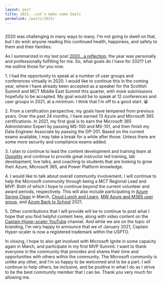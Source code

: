 ```yaml
---
layout: post
title: 2021...Let's make some Goals
permalink: /posts/2021/
---
```


<!-- wp:image {"id":1127,"sizeSlug":"large"} -->
<figure class="wp-block-image size-large"><img src="https://captainhyperscaler.files.wordpress.com/2021/01/img_0628.jpg?w=1024" alt="" class="wp-image-1127"/></figure>
<!-- /wp:image -->

<!-- wp:paragraph -->
<p>2020 was challenging in many ways to many.  I'm not going to dwell on that, but I do wish anyone reading this continued health, happiness, and safety to them and their families. </p>
<!-- /wp:paragraph -->

<!-- wp:paragraph -->
<p>As I summarized in my last post <a rel="noreferrer noopener" href="https://captainhyperscaler.com/2020/12/18/2020-a-reflection/" target="_blank">2020…a reflection</a>, the year was personally and professionally fulfilling for me. So, what goals do I have for 2021? Let me outline those for you now. </p>
<!-- /wp:paragraph -->

<!-- wp:paragraph -->
<p>1. I had the opportunity to speak at a number of user groups and conferences virtually in 2020. I would like to continue this in the coming year, where I have already been accepted as a speaker for the Scottish Summit and MCT Middle East Summit this quarter, with more submissions hopefully to be accepted. My goal would be to speak at 12 conferences and user groups in 2021, at a minimum. I think that I'm off to a good start. 😀</p>
<!-- /wp:paragraph -->

<!-- wp:paragraph -->
<p>2. From a certification perspective, my goals have tempered from previous years. Over the past 24 months, I have earned 13 Azure and Microsoft 365 certifications. In 2021, my first goal is to earn the Microsoft 365 Administrator Expert by passing MS-100 and MS-101, and then finish my Data Engineer Associate by passing the DP-201. Based on the current exams available, I may take a break for a while after those. Unless there are some more security and compliance exams added. </p>
<!-- /wp:paragraph -->

<!-- wp:paragraph -->
<p>3. I plan to continue to lead the content development and training team at <a rel="noreferrer noopener" href="http://www.opsgility.com" target="_blank">Opsgility</a> and continue to provide great instructor led training, lab development, live talks, and coaching to students that are looking to grow their Azure, Microsoft 365, and Power Platform knowledge. </p>
<!-- /wp:paragraph -->

<!-- wp:paragraph -->
<p>4. I would like to talk about overall community involvement. I will continue to help the Microsoft community through being a MCT Regional Lead and MVP. Both of which I hope to continue beyond the current volunteer and award periods, respectively. This will also include participating in <a rel="noreferrer noopener" href="https://www.azurespringclean.com/" target="_blank">Azure Spring Clean</a> in March, <a rel="noreferrer noopener" href="https://www.cloudlunchlearn.com/" target="_blank">Cloud Lunch and Learn</a>, <a rel="noreferrer noopener" href="https://maz365usergroup.github.io/" target="_blank">MW Azure and M365 user group</a>, and <a rel="noreferrer noopener" href="http://azurebacktoschool.tech" target="_blank">Azure Back to School</a> 2021. </p>
<!-- /wp:paragraph -->

<!-- wp:paragraph -->
<p>5. Other contributions that I will provide will be to continue to post what I hope that you find helpful content here, along with video content on the <a rel="noreferrer noopener" href="https://youtube.com/c/CaptainHyperscaler" target="_blank">Captain Hyper-scaler YouTube</a> channel. And while we are on the topic of branding, I'm very happy to announce that we of January 2021, Captain Hyper-scaler is now a registered trademark within the USPTO. </p>
<!-- /wp:paragraph -->

<!-- wp:paragraph -->
<p>In closing, I hope to also get involved with Microsoft Ignite in some capacity again in March, and participate in my first MVP Summit. I want to thank everyone in the community that provides and shares their time and opportunities with others within the community. The Microsoft community is unlike any other, and I'm so happy to be welcomed and to be a part. I will continue to help others, be inclusive, and be positive in what I do as I strive to be the best community member that I can be. Thank you very much for allowing me.</p>
<!-- /wp:paragraph -->